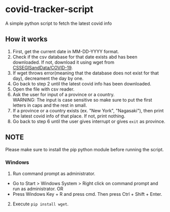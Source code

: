 # covid-tracker-script
A simple python script to fetch the latest covid info

## How it works
1) First, get the current date in MM-DD-YYYY format.
2) Check if the csv database for that date exists abd has been downloaded. If not, download it using wget from [CSSEGISandData/COVID-19](https://github.com/CSSEGISandData/COVID-19/tree/master/csse_covid_19_data/csse_covid_19_daily_reports).
3) If wget throws error(meaning that the database does not exist for that day), decreament the day by one.
4) Go back to step 2 until the latest covid info has been downloaded.
5) Open the file with csv reader.
6) Ask the user for input of a province or a country.<br />
  WARNING: The input is case sensitive so make sure to put the first letters in caps and the rest in small.
7) If a province or a country exists (ex. "New York", "Nagasaki"), then print the latest covid info of that place. If not, print nothing.
8) Go back to step 6 until the user gives interrupt or gives `exit` as province.

## NOTE
Please make sure to install the pip python module before running the script.
### Windows
1) Run command prompt as administrator.
 - Go to Start > Windows System > Right click on command prompt and run as administrator.
OR
 - Press Windows Key + R and press cmd. Then press Ctrl + Shift + Enter.
2) Execute `pip install wget`.

